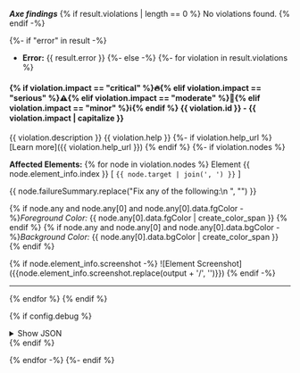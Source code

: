 ***Axe findings***
{% if result.violations | length == 0 %}
No violations found.
{% endif -%}

{%- if "error" in result -%}
- **Error:** {{ result.error }}
  {%- else -%}
  {%- for violation in result.violations %}
#### {% if violation.impact == "critical" %}🔥{% elif violation.impact == "serious" %}⚠️{% elif violation.impact == "moderate" %}🔶{% elif violation.impact == "minor" %}ℹ️{% endif %} {{ violation.id }} - {{ violation.impact | capitalize }}

{{ violation.description }}
{{ violation.help }}
{%- if violation.help_url %}
[Learn more]({{ violation.help_url }})
{% endif %}
{%- if violation.nodes %}

**Affected Elements:**
{% for node in violation.nodes %}
Element {{ node.element_info.index }} [ `{{ node.target | join(', ') }}` ]

{{ node.failureSummary.replace("Fix any of the following:\n  ", "") }}

{% if node.any and node.any[0] and node.any[0].data.fgColor -%}_Foreground Color:_ {{ node.any[0].data.fgColor | create_color_span }}    {% endif %}
{% if node.any and node.any[0] and node.any[0].data.bgColor -%}_Background Color:_ {{ node.any[0].data.bgColor | create_color_span }}    {% endif %}

{% if node.element_info.screenshot -%}
![Element Screenshot]({{node.element_info.screenshot.replace(output + '/', '')}})
{% endif -%}

---

{% endfor %}
{% endif %}

{% if config.debug %}
<section>
<details>
<summary>Show JSON</summary>

```json
{{ violation | tojson(indent=2) }}
```

</details>
</section>
{% endif %}

{% endfor -%}
{%- endif %}
